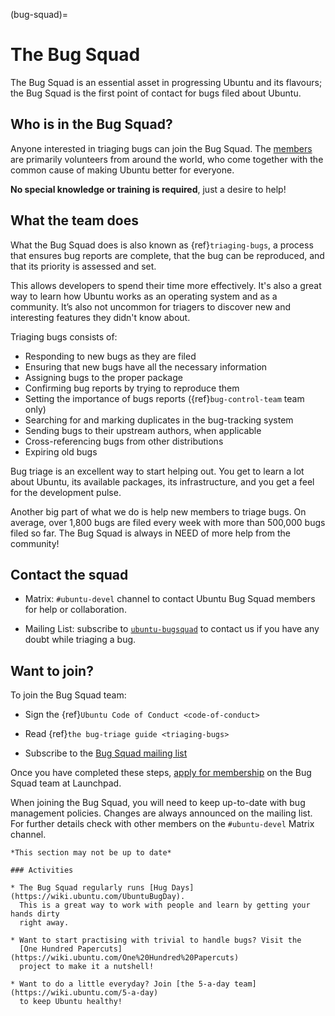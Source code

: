 (bug-squad)=
# The Bug Squad

The Bug Squad is an essential asset in progressing Ubuntu and its flavours; the
Bug Squad is the first point of contact for bugs filed about Ubuntu.


## Who is in the Bug Squad?

Anyone interested in triaging bugs can join the Bug Squad. The
[members](https://launchpad.net/~bugsquad/+members) are primarily volunteers
from around the world, who come together with the common cause of making
Ubuntu better for everyone.

**No special knowledge or training is required**, just a desire to help!


## What the team does

What the Bug Squad does is also known as {ref}`triaging-bugs`, a
process that ensures bug reports are complete, that the bug can be reproduced,
and that its priority is assessed and set.

This allows developers to spend their time more effectively. It's also a great
way to learn how Ubuntu works as an operating system and as a community. It’s
also not uncommon for triagers to discover new and interesting features they
didn't know about.

Triaging bugs consists of:

* Responding to new bugs as they are filed
* Ensuring that new bugs have all the necessary information
* Assigning bugs to the proper package
* Confirming bug reports by trying to reproduce them
* Setting the importance of bugs reports ({ref}`bug-control-team` team only)
* Searching for and marking duplicates in the bug-tracking system
* Sending bugs to their upstream authors, when applicable
* Cross-referencing bugs from other distributions
* Expiring old bugs

Bug triage is an excellent way to start helping out. You get to learn a lot
about Ubuntu, its available packages, its infrastructure, and you get a feel
for the development pulse.

Another big part of what we do is help new members to triage bugs. On average,
over 1,800 bugs are filed every week with more than 500,000 bugs filed so far.
The Bug Squad is always in NEED of more help from the community!


## Contact the squad

* Matrix: `#ubuntu-devel` channel to contact Ubuntu Bug Squad members for help or
  collaboration.

* Mailing List: subscribe to [`ubuntu-bugsquad`](https://lists.ubuntu.com/mailman/listinfo/ubuntu-bugsquad)
  to contact us if you have any doubt while triaging a bug. 


## Want to join?

To join the Bug Squad team:

* Sign the {ref}`Ubuntu Code of Conduct <code-of-conduct>`

* Read {ref}`the bug-triage guide <triaging-bugs>`

* Subscribe to the [Bug Squad mailing list](https://lists.ubuntu.com/mailman/listinfo/ubuntu-bugsquad) 

Once you have completed these steps,
[apply for membership](https://launchpad.net/~bugsquad/+join) on the Bug Squad
team at Launchpad.

When joining the Bug Squad, you will need to keep up-to-date with bug management
policies. Changes are always announced on the mailing list. For further details
check with other members on the `#ubuntu-devel` Matrix channel.


```{note}
*This section may not be up to date*

### Activities

* The Bug Squad regularly runs [Hug Days](https://wiki.ubuntu.com/UbuntuBugDay).
  This is a great way to work with people and learn by getting your hands dirty
  right away.

* Want to start practising with trivial to handle bugs? Visit the
  [One Hundred Papercuts](https://wiki.ubuntu.com/One%20Hundred%20Papercuts)
  project to make it a nutshell!

* Want to do a little everyday? Join [the 5-a-day team](https://wiki.ubuntu.com/5-a-day)
  to keep Ubuntu healthy!
```

